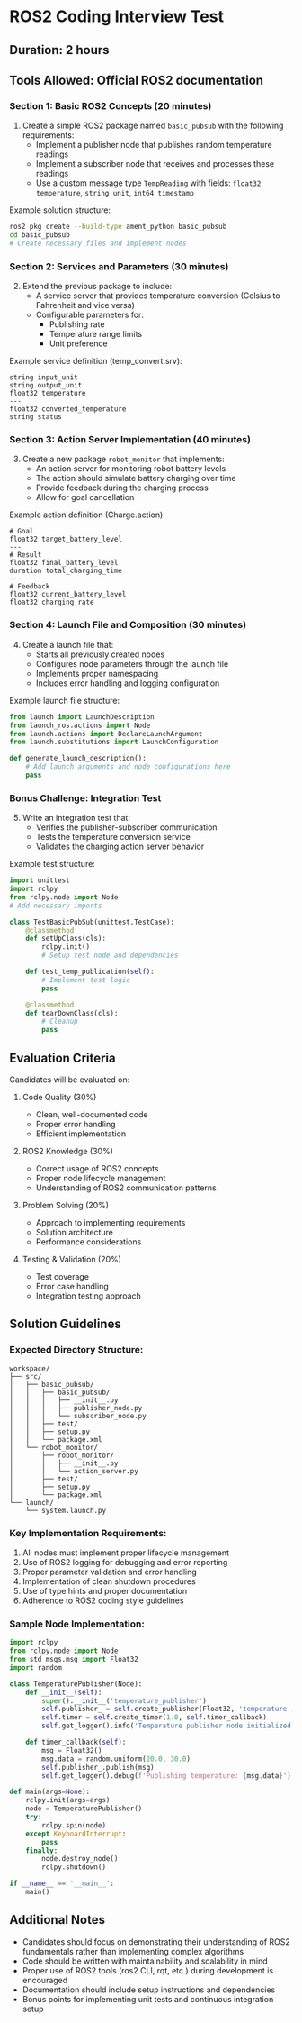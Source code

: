 # ROS2 Coding Interview Test

## Duration: 2 hours
## Tools Allowed: Official ROS2 documentation

### Section 1: Basic ROS2 Concepts (20 minutes)

1. Create a simple ROS2 package named `basic_pubsub` with the following requirements:
   - Implement a publisher node that publishes random temperature readings
   - Implement a subscriber node that receives and processes these readings
   - Use a custom message type `TempReading` with fields: `float32 temperature`, `string unit`, `int64 timestamp`

Example solution structure:
```bash
ros2 pkg create --build-type ament_python basic_pubsub
cd basic_pubsub
# Create necessary files and implement nodes
```

### Section 2: Services and Parameters (30 minutes)

2. Extend the previous package to include:
   - A service server that provides temperature conversion (Celsius to Fahrenheit and vice versa)
   - Configurable parameters for:
     - Publishing rate
     - Temperature range limits
     - Unit preference

Example service definition (temp_convert.srv):
```
string input_unit
string output_unit
float32 temperature
---
float32 converted_temperature
string status
```

### Section 3: Action Server Implementation (40 minutes)

3. Create a new package `robot_monitor` that implements:
   - An action server for monitoring robot battery levels
   - The action should simulate battery charging over time
   - Provide feedback during the charging process
   - Allow for goal cancellation

Example action definition (Charge.action):
```
# Goal
float32 target_battery_level
---
# Result
float32 final_battery_level
duration total_charging_time
---
# Feedback
float32 current_battery_level
float32 charging_rate
```

### Section 4: Launch File and Composition (30 minutes)

4. Create a launch file that:
   - Starts all previously created nodes
   - Configures node parameters through the launch file
   - Implements proper namespacing
   - Includes error handling and logging configuration

Example launch file structure:
```python
from launch import LaunchDescription
from launch_ros.actions import Node
from launch.actions import DeclareLaunchArgument
from launch.substitutions import LaunchConfiguration

def generate_launch_description():
    # Add launch arguments and node configurations here
    pass
```

### Bonus Challenge: Integration Test

5. Write an integration test that:
   - Verifies the publisher-subscriber communication
   - Tests the temperature conversion service
   - Validates the charging action server behavior

Example test structure:
```python
import unittest
import rclpy
from rclpy.node import Node
# Add necessary imports

class TestBasicPubSub(unittest.TestCase):
    @classmethod
    def setUpClass(cls):
        rclpy.init()
        # Setup test node and dependencies

    def test_temp_publication(self):
        # Implement test logic
        pass

    @classmethod
    def tearDownClass(cls):
        # Cleanup
        pass
```

## Evaluation Criteria

Candidates will be evaluated on:

1. Code Quality (30%)
   - Clean, well-documented code
   - Proper error handling
   - Efficient implementation

2. ROS2 Knowledge (30%)
   - Correct usage of ROS2 concepts
   - Proper node lifecycle management
   - Understanding of ROS2 communication patterns

3. Problem Solving (20%)
   - Approach to implementing requirements
   - Solution architecture
   - Performance considerations

4. Testing & Validation (20%)
   - Test coverage
   - Error case handling
   - Integration testing approach

## Solution Guidelines

### Expected Directory Structure:
```
workspace/
├── src/
│   ├── basic_pubsub/
│   │   ├── basic_pubsub/
│   │   │   ├── __init__.py
│   │   │   ├── publisher_node.py
│   │   │   └── subscriber_node.py
│   │   ├── test/
│   │   ├── setup.py
│   │   └── package.xml
│   └── robot_monitor/
│       ├── robot_monitor/
│       │   ├── __init__.py
│       │   └── action_server.py
│       ├── test/
│       ├── setup.py
│       └── package.xml
└── launch/
    └── system.launch.py
```

### Key Implementation Requirements:

1. All nodes must implement proper lifecycle management
2. Use of ROS2 logging for debugging and error reporting
3. Proper parameter validation and error handling
4. Implementation of clean shutdown procedures
5. Use of type hints and proper documentation
6. Adherence to ROS2 coding style guidelines

### Sample Node Implementation:

```python
import rclpy
from rclpy.node import Node
from std_msgs.msg import Float32
import random

class TemperaturePublisher(Node):
    def __init__(self):
        super().__init__('temperature_publisher')
        self.publisher_ = self.create_publisher(Float32, 'temperature', 10)
        self.timer = self.create_timer(1.0, self.timer_callback)
        self.get_logger().info('Temperature publisher node initialized')

    def timer_callback(self):
        msg = Float32()
        msg.data = random.uniform(20.0, 30.0)
        self.publisher_.publish(msg)
        self.get_logger().debug(f'Publishing temperature: {msg.data}')

def main(args=None):
    rclpy.init(args=args)
    node = TemperaturePublisher()
    try:
        rclpy.spin(node)
    except KeyboardInterrupt:
        pass
    finally:
        node.destroy_node()
        rclpy.shutdown()

if __name__ == '__main__':
    main()
```

## Additional Notes

- Candidates should focus on demonstrating their understanding of ROS2 fundamentals rather than implementing complex algorithms
- Code should be written with maintainability and scalability in mind
- Proper use of ROS2 tools (ros2 CLI, rqt, etc.) during development is encouraged
- Documentation should include setup instructions and dependencies
- Bonus points for implementing unit tests and continuous integration setup
  